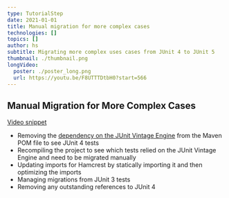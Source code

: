 ```yaml
---
type: TutorialStep
date: 2021-01-01
title: Manual migration for more complex cases
technologies: []
topics: []
author: hs
subtitle: Migrating more complex uses cases from JUnit 4 to JUnit 5
thumbnail: ./thumbnail.png
longVideo:
  poster: ./poster_long.png
  url: https://youtu.be/F8UTTTDtbH0?start=566
---
```


## Manual Migration for More Complex Cases
[Video snippet](https://youtu.be/F8UTTTDtbH0?t=566)
- Removing the [dependency on the JUnit Vintage Engine](https://github.com/JetBrains/intellij-samples/blob/901b5f824e5ee2bbeb3f4b6eb213a237a70b4399/standard-java/pom.xml) from the Maven POM file to see JUnit 4 tests
- Recompiling the project to see which tests relied on the JUnit Vintage Engine and need to be migrated manually
- Updating imports for Hamcrest by statically importing it and then optimizing the imports
- Managing migrations from JUnit 3 tests
- Removing any outstanding references to JUnit 4